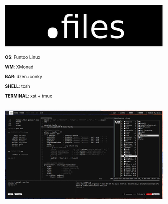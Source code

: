 # ![alt text](https://github.com/0xM4N/dotfiles/blob/master/dotfiles.jpg)


**OS**: Funtoo Linux

**WM**: XMonad

**BAR**: dzen+conky

**SHELL**: tcsh

**TERMINAL**: xst + tmux



# ![alt text](https://github.com/0xM4N/dotfiles/blob/master/Images/print.jpg)

